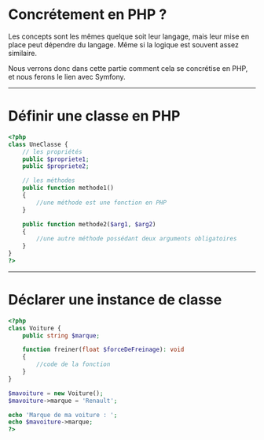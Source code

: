 # Concrétement en PHP ?

Les concepts sont les mêmes quelque soit leur langage, mais leur mise en place peut dépendre du langage. Même si la logique est souvent assez similaire.

Nous verrons donc dans cette partie comment cela se concrétise en PHP, et nous ferons le lien avec Symfony.

---

# Définir une classe en PHP

```php [2,17|4-5|8-11|13-16]
<?php
class UneClasse {
    // les propriétés
    public $propriete1;
    public $propriete2;

    // les méthodes
    public function methode1() 
    {
        //une méthode est une fonction en PHP
    }

    public function methode2($arg1, $arg2) 
    {
        //une autre méthode possédant deux arguments obligatoires
    }
}
?>
```

---

# Déclarer une instance de classe

```php [2-9|3|5|11|12|14-15]
<?php
class Voiture {
    public string $marque;

    function freiner(float $forceDeFreinage): void 
    {
        //code de la fonction
    }
}

$mavoiture = new Voiture();
$mavoiture->marque = 'Renault';

echo 'Marque de ma voiture : ';
echo $mavoiture->marque;
?>
```
